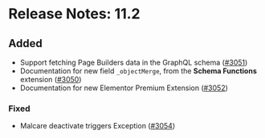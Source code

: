 # Release Notes: 11.2

## Added

- Support fetching Page Builders data in the GraphQL schema ([#3051](https://github.com/GatoGraphQL/GatoGraphQL/pull/3051))
- Documentation for new field `_objectMerge`, from the **Schema Functions** extension ([#3050](https://github.com/GatoGraphQL/GatoGraphQL/pull/3050))
- Documentation for new Elementor Premium Extension ([#3052](https://github.com/GatoGraphQL/GatoGraphQL/pull/3052))

### Fixed

- Malcare deactivate triggers Exception ([#3054](https://github.com/GatoGraphQL/GatoGraphQL/pull/3054))
